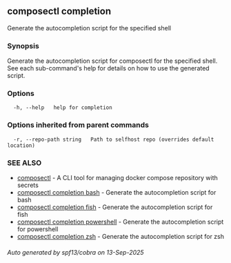 ## composectl completion

Generate the autocompletion script for the specified shell

### Synopsis

Generate the autocompletion script for composectl for the specified shell.
See each sub-command's help for details on how to use the generated script.


### Options

```
  -h, --help   help for completion
```

### Options inherited from parent commands

```
  -r, --repo-path string   Path to selfhost repo (overrides default location)
```

### SEE ALSO

* [composectl](composectl.md)	 - A CLI tool for managing docker compose repository with secrets
* [composectl completion bash](composectl_completion_bash.md)	 - Generate the autocompletion script for bash
* [composectl completion fish](composectl_completion_fish.md)	 - Generate the autocompletion script for fish
* [composectl completion powershell](composectl_completion_powershell.md)	 - Generate the autocompletion script for powershell
* [composectl completion zsh](composectl_completion_zsh.md)	 - Generate the autocompletion script for zsh

###### Auto generated by spf13/cobra on 13-Sep-2025
